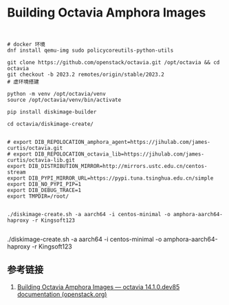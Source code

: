 # Building Octavia Amphora Images

```


# docker 环境
dnf install qemu-img sudo policycoreutils-python-utils

git clone https://github.com/openstack/octavia.git /opt/octavia && cd octavia
git checkout -b 2023.2 remotes/origin/stable/2023.2
# 虚环境搭建

python -m venv /opt/octavia/venv
source /opt/octavia/venv/bin/activate

pip install diskimage-builder

cd octavia/diskimage-create/


# export DIB_REPOLOCATION_amphora_agent=https://jihulab.com/james-curtis/octavia.git
# export DIB_REPOLOCATION_octavia_lib=https://jihulab.com/james-curtis/octavia-lib.git
export DIB_DISTRIBUTION_MIRROR=http://mirrors.ustc.edu.cn/centos-stream
export DIB_PYPI_MIRROR_URL=https://pypi.tuna.tsinghua.edu.cn/simple
export DIB_NO_PYPI_PIP=1
export DIB_DEBUG_TRACE=1
export TMPDIR=/root/


./diskimage-create.sh -a aarch64 -i centos-minimal -o amphora-aarch64-haproxy -r Kingsoft123


```



./diskimage-create.sh -a aarch64 -i centos-minimal -o amphora-aarch64-haproxy -r Kingsoft123

## 参考链接

1. [Building Octavia Amphora Images — octavia 14.1.0.dev85 documentation (openstack.org)](https://docs.openstack.org/octavia/latest/admin/amphora-image-build.html)